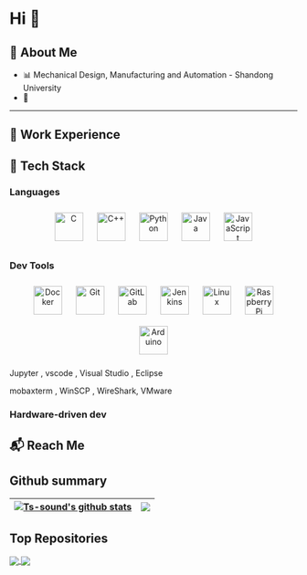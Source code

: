 # Hi 👋

## 🚀 About Me

- 📊 Mechanical Design, Manufacturing and Automation - Shandong University
- 📌

---

## 🏢 Work Experience

## 🤺 Tech Stack

### Languages

<div align="center">  
<a href="https://www.cprogramming.com/" target="_blank"><img style="margin: 10px" src="https://profilinator.rishav.dev/skills-assets/c-original.svg" alt="C" height="50" /></a>  
<a href="https://www.cplusplus.com/" target="_blank"><img style="margin: 10px" src="https://profilinator.rishav.dev/skills-assets/cplusplus-original.svg" alt="C++" height="50" /></a>  
<a href="https://www.python.org/" target="_blank"><img style="margin: 10px" src="https://profilinator.rishav.dev/skills-assets/python-original.svg" alt="Python" height="50" /></a>  
<a href="https://www.java.com/" target="_blank"><img style="margin: 10px" src="https://profilinator.rishav.dev/skills-assets/java-original-wordmark.svg" alt="Java" height="50" /></a>  
<a href="https://www.javascript.com/" target="_blank"><img style="margin: 10px" src="https://profilinator.rishav.dev/skills-assets/javascript-original.svg" alt="JavaScript" height="50" /></a>  
</div>  

### Dev Tools  

<div align="center">  
<a href="https://www.docker.com/" target="_blank"><img style="margin: 10px" src="https://profilinator.rishav.dev/skills-assets/docker-original-wordmark.svg" alt="Docker" height="50" /></a>  
<a href="https://github.com/" target="_blank"><img style="margin: 10px" src="https://profilinator.rishav.dev/skills-assets/git-scm-icon.svg" alt="Git" height="50" /></a>  
<a href="https://about.gitlab.com/" target="_blank"><img style="margin: 10px" src="https://profilinator.rishav.dev/skills-assets/gitlab.svg" alt="GitLab" height="50" /></a>  
<a href="https://www.jenkins.io/" target="_blank"><img style="margin: 10px" src="https://profilinator.rishav.dev/skills-assets/jenkins-icon.svg" alt="Jenkins" height="50" /></a>  
<a href="https://www.linux.org/" target="_blank"><img style="margin: 10px" src="https://profilinator.rishav.dev/skills-assets/linux-original.svg" alt="Linux" height="50" /></a>
<a href="https://www.raspberrypi.org/" target="_blank"><img style="margin: 10px" src="https://profilinator.rishav.dev/skills-assets/raspberrypi.png" alt="Raspberry Pi" height="50" /></a>  
<a href="https://www.arduino.cc/" target="_blank"><img style="margin: 10px" src="https://profilinator.rishav.dev/skills-assets/arduino.png" alt="Arduino" height="50" /></a>

</div>  

Jupyter , vscode , Visual Studio , Eclipse

mobaxterm , WinSCP , WireShark, VMware

### Hardware-driven dev

<!-- * 通信协议：485/232,can,spi,canopen,modbus,ethercat,mqtt, DMX-512
* 设备类型：电机驱动器，雷达，imu, 采集传感器（温度，二氧化碳浓度） -->

## 📬 Reach Me

## Github summary

| <a href="https://github.com/anuraghazra/github-readme-stats"><img align="center" src="https://github-readme-stats.vercel.app/api?username=Ts-sound&show_icons=true&include_all_commits=true&theme=vue-dark" alt="Ts-sound's github stats" /></a> | <a href="https://github.com/anuraghazra/github-readme-stats"><img align="center" src="https://github-readme-stats.vercel.app/api/top-langs/?username=Ts-sound&layout=compact&theme=vue-dark&hide_border=true" /></a> |
| ------------- | ------------- |

## Top Repositories

<a href="https://github.com/Ts-sound/cartographer">
  <img align="center" src="https://github-readme-stats.vercel.app/api/pin/?username=Ts-sound&repo=cartographer&theme=vue-dark" />
</a>
<a href="https://github.com/anuraghazra/Ts-sound.github.io">
  <img align="center" src="https://github-readme-stats.vercel.app/api/pin/?username=Ts-sound&repo=Ts-sound.github.io&theme=vue-dark" />
</a>

<!--
**Ts-sound/Ts-sound** is a ✨ _special_ ✨ repository because its `README.md` (this file) appears on your GitHub profile.

Here are some ideas to get you started:

- 🔭 I’m currently working on ...
- 🌱 I’m currently learning ...
- 👯 I’m looking to collaborate on ...
- 🤔 I’m looking for help with ...
- 💬 Ask me about ...
- 📫 How to reach me: ...
- 😄 Pronouns: ...
- ⚡ Fun fact: ...
-->
